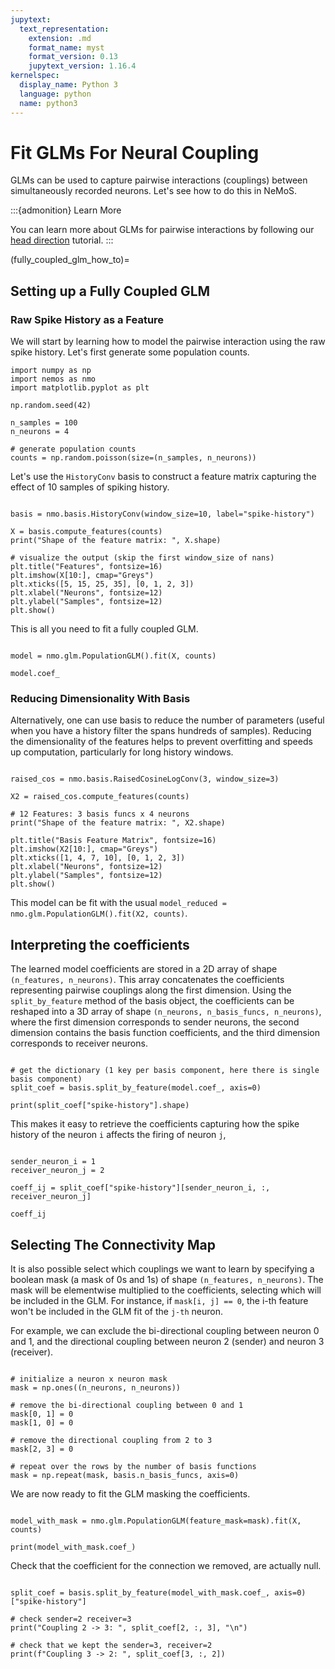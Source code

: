 ```yaml
---
jupytext:
  text_representation:
    extension: .md
    format_name: myst
    format_version: 0.13
    jupytext_version: 1.16.4
kernelspec:
  display_name: Python 3
  language: python
  name: python3
---
```


# Fit GLMs For Neural Coupling

GLMs can be used to capture pairwise interactions (couplings) between simultaneously recorded neurons. Let's see how to do this in NeMoS.

:::{admonition} Learn More

You can learn more about GLMs for pairwise interactions by following our [head direction](head-direction-tutorial) tutorial.
:::

(fully_coupled_glm_how_to)=
## Setting up a Fully Coupled GLM

### Raw Spike History as a Feature

We will start by learning how to model the pairwise interaction using the raw spike history. Let's first generate some 
population counts.

```{code-cell} ipython3
import numpy as np
import nemos as nmo
import matplotlib.pyplot as plt

np.random.seed(42)

n_samples = 100
n_neurons = 4

# generate population counts
counts = np.random.poisson(size=(n_samples, n_neurons))

```

Let's use the `HistoryConv` basis to construct a feature matrix capturing the effect of 10 samples of spiking history.

```{code-cell} ipython3

basis = nmo.basis.HistoryConv(window_size=10, label="spike-history")

X = basis.compute_features(counts)
print("Shape of the feature matrix: ", X.shape)

# visualize the output (skip the first window_size of nans)
plt.title("Features", fontsize=16)
plt.imshow(X[10:], cmap="Greys")
plt.xticks([5, 15, 25, 35], [0, 1, 2, 3])
plt.xlabel("Neurons", fontsize=12)
plt.ylabel("Samples", fontsize=12)
plt.show()
```

This is all you need to fit a fully coupled GLM.

```{code-cell} ipython3

model = nmo.glm.PopulationGLM().fit(X, counts)

model.coef_
```

### Reducing Dimensionality With Basis

Alternatively, one can use basis to reduce the number of parameters (useful when you have a history filter the spans hundreds of samples).
Reducing the dimensionality of the features helps to prevent overfitting and speeds up computation, particularly for long history windows.

```{code-cell} ipython3

raised_cos = nmo.basis.RaisedCosineLogConv(3, window_size=3)

X2 = raised_cos.compute_features(counts)

# 12 Features: 3 basis funcs x 4 neurons
print("Shape of the feature matrix: ", X2.shape)

plt.title("Basis Feature Matrix", fontsize=16)
plt.imshow(X2[10:], cmap="Greys")
plt.xticks([1, 4, 7, 10], [0, 1, 2, 3])
plt.xlabel("Neurons", fontsize=12)
plt.ylabel("Samples", fontsize=12)
plt.show()
```

This model can be fit with the usual `model_reduced = nmo.glm.PopulationGLM().fit(X2, counts)`.

## Interpreting the coefficients

The learned model coefficients are stored in a 2D array of shape `(n_features, n_neurons)`. This array concatenates the coefficients representing pairwise couplings along the first dimension. Using the `split_by_feature` method of the basis object, the coefficients can be reshaped into a 3D array of shape `(n_neurons, n_basis_funcs, n_neurons)`, where the first dimension corresponds to sender neurons, the second dimension contains the basis function coefficients, and the third dimension corresponds to receiver neurons.

```{code-cell} ipython3

# get the dictionary (1 key per basis component, here there is single basis component)
split_coef = basis.split_by_feature(model.coef_, axis=0)

print(split_coef["spike-history"].shape)
```

This makes it easy to retrieve the coefficients capturing how the spike history of the neuron `i` affects the firing of neuron `j`, 

```{code-cell} ipython3

sender_neuron_i = 1
receiver_neuron_j = 2

coeff_ij = split_coef["spike-history"][sender_neuron_i, :, receiver_neuron_j]

coeff_ij
```


## Selecting The Connectivity Map

It is also possible select which couplings we want to learn by specifying a boolean mask (a mask of 0s and 1s) of shape `(n_features, n_neurons)`. The mask will be elementwise multiplied to the coefficients, selecting which will be included in the GLM.
For instance, if `mask[i, j] == 0`, the i-th feature won't be included in the GLM fit of the `j-th` neuron.

For example, we can exclude the bi-directional coupling between neuron 0 and 1, and the directional coupling between neuron 2 (sender) and neuron 3 (receiver).

```{code-cell} ipython3

# initialize a neuron x neuron mask
mask = np.ones((n_neurons, n_neurons))

# remove the bi-directional coupling between 0 and 1
mask[0, 1] = 0
mask[1, 0] = 0

# remove the directional coupling from 2 to 3
mask[2, 3] = 0

# repeat over the rows by the number of basis functions
mask = np.repeat(mask, basis.n_basis_funcs, axis=0)
```

We are now ready to fit the GLM masking the coefficients.

```{code-cell} ipython3

model_with_mask = nmo.glm.PopulationGLM(feature_mask=mask).fit(X, counts)

print(model_with_mask.coef_)

```

Check that the coefficient for the connection we removed, are actually null.

```{code-cell} ipython3

split_coef = basis.split_by_feature(model_with_mask.coef_, axis=0)["spike-history"]

# check sender=2 receiver=3
print("Coupling 2 -> 3: ", split_coef[2, :, 3], "\n")

# check that we kept the sender=3, receiver=2
print(f"Coupling 3 -> 2: ", split_coef[3, :, 2])
```





